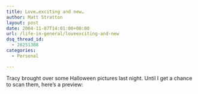 ```yaml
---
title: Love…exciting and new…
author: Matt Stratton
layout: post
date: 2004-11-07T14:01:00+00:00
url: /life-in-general/loveexciting-and-new
dsq_thread_id:
  - 28251308
categories:
  - Personal

---
```

Tracy brought over some Halloween pictures last night. Until I get a chance to scan them, here&#8217;s a preview: